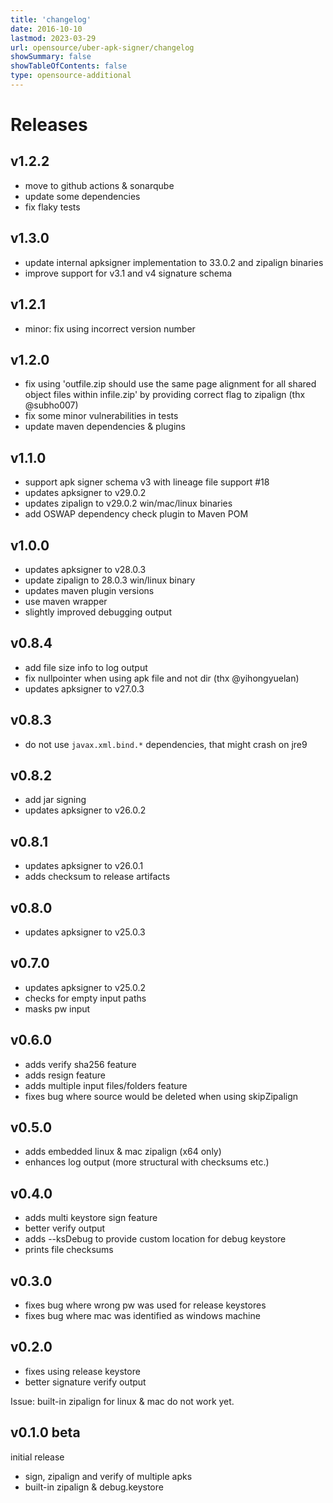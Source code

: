 ```yaml
---
title: 'changelog'
date: 2016-10-10
lastmod: 2023-03-29
url: opensource/uber-apk-signer/changelog
showSummary: false
showTableOfContents: false
type: opensource-additional
---
```

# Releases

## v1.2.2

* move to github actions & sonarqube
* update some dependencies
* fix flaky tests

## v1.3.0

* update internal apksigner implementation to 33.0.2 and zipalign binaries
* improve support for v3.1 and v4 signature schema


## v1.2.1

* minor: fix using incorrect version number

## v1.2.0

* fix using 'outfile.zip should use the same page alignment for all shared object files within infile.zip' by providing correct flag to zipalign (thx @subho007)
* fix some minor vulnerabilities in tests
* update maven dependencies & plugins

## v1.1.0

* support apk signer schema v3 with lineage file support #18
* updates apksigner to v29.0.2
* updates zipalign to v29.0.2 win/mac/linux binaries
* add OSWAP dependency check plugin to Maven POM

## v1.0.0

* updates apksigner to v28.0.3
* update zipalign to 28.0.3 win/linux binary
* updates maven plugin versions
* use maven wrapper
* slightly improved debugging output

## v0.8.4
* add file size info to log output
* fix nullpointer when using apk file and not dir (thx @yihongyuelan)
* updates apksigner to v27.0.3

## v0.8.3
* do not use `javax.xml.bind.*` dependencies, that might crash on jre9

## v0.8.2
* add jar signing
* updates apksigner to v26.0.2

## v0.8.1
* updates apksigner to v26.0.1
* adds checksum to release artifacts

## v0.8.0
* updates apksigner to v25.0.3

## v0.7.0
* updates apksigner to v25.0.2
* checks for empty input paths
* masks pw input

## v0.6.0
* adds verify sha256 feature
* adds resign feature
* adds multiple input files/folders feature
* fixes bug where source would be deleted when using skipZipalign

## v0.5.0
* adds embedded linux & mac zipalign (x64 only)
* enhances log output (more structural with checksums etc.)

## v0.4.0
* adds multi keystore sign feature
* better verify output
* adds --ksDebug to provide custom location for debug keystore
* prints file checksums

## v0.3.0
* fixes bug where wrong pw was used for release keystores
* fixes bug where mac was identified as windows machine

## v0.2.0
* fixes using release keystore
* better signature verify output

Issue: built-in zipalign for linux & mac do not work yet.

## v0.1.0 beta
 initial release

* sign, zipalign and verify of multiple apks
* built-in zipalign & debug.keystore
